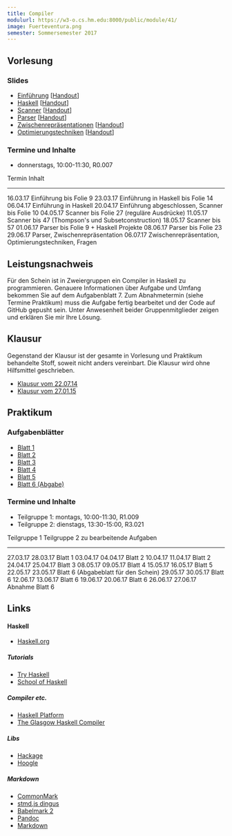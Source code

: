 ```yaml
---
title: Compiler
modulurl: https://w3-o.cs.hm.edu:8000/public/module/41/
image: Fuerteventura.png
semester: Sommersemester 2017
---
```


<div class="row">
<div class="span6">

## Vorlesung

### Slides

-   [Einführung](/dropbox/lectures/compiler/slides/01_Einfuehrung.pdf)
    [[Handout](/dropbox/lectures/compiler/handouts/01_Einfuehrung.pdf)]
-   [Haskell](/dropbox/lectures/compiler/slides/02_Haskell.pdf)
    [[Handout](/dropbox/lectures/compiler/handouts/02_Haskell.pdf)]
-   [Scanner](/dropbox/lectures/compiler/slides/03_Scanner.pdf)
    [[Handout](/dropbox/lectures/compiler/handouts/03_Scanner.pdf)]
-   [Parser](/dropbox/lectures/compiler/slides/04_Parser.pdf)
    [[Handout](/dropbox/lectures/compiler/handouts/04_Parser.pdf)]
-   [Zwischenrepräsentationen](/dropbox/lectures/compiler/slides/05_Zwischenrepraesentationen.pdf)
    [[Handout](/dropbox/lectures/compiler/handouts/05_Zwischenrepraesentationen.pdf)]
-   [Optimierungstechniken](/dropbox/lectures/compiler/slides/06_Optimierungstechniken.pdf)
    [[Handout](/dropbox/lectures/compiler/handouts/06_Optimierungstechniken.pdf)]

### Termine und Inhalte

-   donnerstags, 10:00-11:30, R0.007

Termin   Inhalt
-------- -----------------------------------------------------------------------
16.03.17 Einführung bis Folie 9
23.03.17 Einführung in Haskell bis Folie 14
06.04.17 Einführung in Haskell
20.04.17 Einführung abgeschlossen, Scanner bis Folie 10
04.05.17 Scanner bis Folie 27 (reguläre Ausdrücke)
11.05.17 Scanner bis 47 (Thompson's und Subsetconstruction)
18.05.17 Scanner bis 57
01.06.17 Parser bis Folie 9 + Haskell Projekte
08.06.17 Parser bis Folie 23
29.06.17 Parser, Zwischenrepräsentation
06.07.17 Zwischenrepräsentation, Optimierungstechniken, Fragen

## Leistungsnachweis

Für den Schein ist in Zweiergruppen ein Compiler in Haskell zu programmieren.
Genauere Informationen über Aufgabe und Umfang bekommen Sie auf dem
Aufgabenblatt 7. Zum Abnahmetermin (siehe Termine Praktikum) muss die
Aufgabe fertig bearbeitet und der Code auf GitHub gepusht sein.
Unter Anwesenheit beider Gruppenmitglieder zeigen und erklären Sie mir
Ihre Lösung.

## Klausur

Gegenstand der Klausur ist der gesamte in Vorlesung und Praktikum
behandelte Stoff, soweit nicht anders vereinbart. Die Klausur
wird ohne Hilfsmittel geschrieben.

-   [Klausur vom 22.07.14](/dropbox/lectures/compiler/exams/KlausurSS14.pdf)
-   [Klausur vom 27.01.15](/dropbox/lectures/compiler/exams/KlausurWS14.pdf)

</div>
<div class="span6">

## Praktikum

### Aufgabenblätter

-   [Blatt 1](/dropbox/lectures/compiler/exercises/Blatt01.pdf)
-   [Blatt 2](/dropbox/lectures/compiler/exercises/Blatt02.pdf)
-   [Blatt 3](/dropbox/lectures/compiler/exercises/Blatt03.pdf)
-   [Blatt 4](/dropbox/lectures/compiler/exercises/Blatt04.pdf)
-   [Blatt 5](/dropbox/lectures/compiler/exercises/Blatt05.pdf)
-   [Blatt 6 (Abgabe)](/dropbox/lectures/compiler/exercises/Blatt06.pdf)

### Termine und Inhalte

-   Teilgruppe 1: montags, 10:00-11:30, R1.009
-   Teilgruppe 2: dienstags, 13:30-15:00, R3.021

Teilgruppe 1   Teilgruppe 2   zu bearbeitende Aufgaben
-------------- -------------- ------------------------------------------------------
27.03.17       28.03.17       Blatt 1
03.04.17       04.04.17       Blatt 2
10.04.17       11.04.17       Blatt 2
24.04.17       25.04.17       Blatt 3
08.05.17       09.05.17       Blatt 4
15.05.17       16.05.17       Blatt 5
22.05.17       23.05.17       Blatt 6 (Abgabeblatt für den Schein)
29.05.17       30.05.17       Blatt 6
12.06.17       13.06.17       Blatt 6
19.06.17       20.06.17       Blatt 6
26.06.17       27.06.17       Abnahme Blatt 6

## Links

#### Haskell

-   [Haskell.org](http://haskell.org/)

##### Tutorials

-   [Try Haskell](http://tryhaskell.org/)
-   [School of Haskell](https://haskell.fpcomplete.com/school)

##### Compiler etc.

-   [Haskell Platform](http://www.haskell.org/platform/)
-   [The Glasgow Haskell Compiler](http://www.haskell.org/ghc/)

##### Libs

-   [Hackage](http://hackage.haskell.org/)
-   [Hoogle](http://www.haskell.org/hoogle/)

##### Markdown

-   [CommonMark](http://commonmark.org/)
-   [stmd.js dingus](http://jgm.github.io/stmd/js/)
-   [Babelmark 2](http://johnmacfarlane.net/babelmark2/)
-   [Pandoc](http://johnmacfarlane.net/pandoc/)
-   [Markdown](http://daringfireball.net/projects/markdown/)

</div>
</div>
